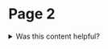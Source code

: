 # Page 2



<details>

<summary>Was this content helpful?</summary>

[Answer this short form](https://forms.gle/e8V11zqUU6DCfvTJ7)

</details>
